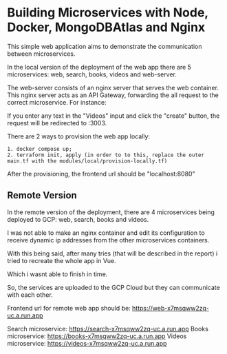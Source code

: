# Building Microservices with Node, Docker, MongoDBAtlas and Nginx

This simple web application aims to demonstrate the communication between microservices.

In the local version of the deployment of the web app there are 5 microservices: web, search, books, videos and web-server.

The web-server consists of an nginx server that serves the web container. This nginx server acts as an API Gateway,
forwarding the all request to the correct microservice. For instance:
    
If you enter any text in the "Videos" input and click the "create" button, the request will be redirected to :3003.

There are 2 ways to provision the web app locally:
    
    1. docker compose up;
    2. terraform init, apply (in order to to this, replace the outer main.tf with the modules/local/provision-locally.tf)

After the provisioning, the frontend url should be "localhost:8080"

## Remote Version
In the remote version of the deployment, there are 4 microservices being deployed to GCP: web, search, books and videos.

I was not able to make an nginx container and edit its configuration to receive dynamic ip addresses from the other microservices containers.

With this being said, after many tries (that will be described in the report) i tried to recreate the whole app in Vue.

Which i wasnt able to finish in time.

So, the services are uploaded to the GCP Cloud but they can communicate with each other.


Frontend url for remote web app should be: https://web-x7msqww2zq-uc.a.run.app

Search microservice: https://search-x7msqww2zq-uc.a.run.app
Books microservice: https://books-x7msqww2zq-uc.a.run.app
Videos microservice: https://videos-x7msqww2zq-uc.a.run.app